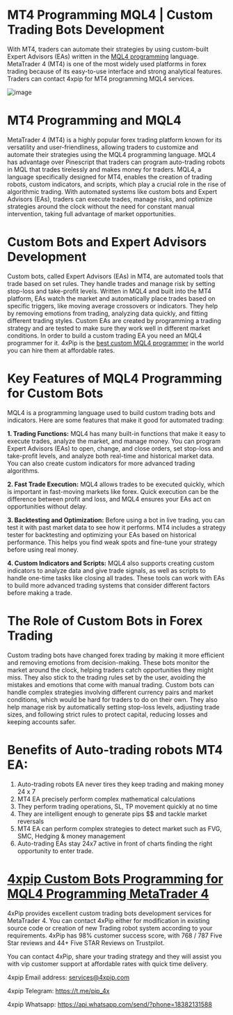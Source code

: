 # MT4 Programming MQL4 | Custom Trading Bots Development
With MT4, traders can automate their strategies by using custom-built Expert Advisors (EAs) written in the [MQL4 programming](https://4xpip.com/custom-bots) language. MetaTrader 4 (MT4) is one of the most widely used platforms in forex trading because of its easy-to-use interface and strong analytical features. Traders can contact 4xpip for MT4 programming MQL4 services.

![image](https://github.com/user-attachments/assets/a3ab90a2-fd05-4bfc-9637-435705aba335)

# MT4 Programming and MQL4
MetaTrader 4 (MT4) is a highly popular forex trading platform known for its versatility and user-friendliness, allowing traders to customize and automate their strategies using the MQL4 programming language. MQL4 has advantage over Pinescript that traders can program auto-trading robots in MQL that trades tirelessly and makes money for traders. MQL4, a language specifically designed for MT4, enables the creation of trading robots, custom indicators, and scripts, which play a crucial role in the rise of algorithmic trading. With automated systems like custom bots and Expert Advisors (EAs), traders can execute trades, manage risks, and optimize strategies around the clock without the need for constant manual intervention, taking full advantage of market opportunities.

# Custom Bots and Expert Advisors Development
Custom bots, called Expert Advisors (EAs) in MT4, are automated tools that trade based on set rules. They handle trades and manage risk by setting stop-loss and take-profit levels. Written in MQL4 and built into the MT4 platform, EAs watch the market and automatically place trades based on specific triggers, like moving average crossovers or indicators. They help by removing emotions from trading, analyzing data quickly, and fitting different trading styles. Custom EAs are created by programming a trading strategy and are tested to make sure they work well in different market conditions. In order to build a custom trading EA you need an MQL4 programmer for it. 4xPip is the [best custom MQL4 programmer](https://4xpip.com/custom-bots) in the world you can hire them at affordable rates.

# Key Features of MQL4 Programming for Custom Bots
MQL4 is a programming language used to build custom trading bots and indicators. Here are some features that make it good for automated trading:

**1. Trading Functions:**
MQL4 has many built-in functions that make it easy to execute trades, analyze the market, and manage money. You can program Expert Advisors (EAs) to open, change, and close orders, set stop-loss and take-profit levels, and analyze both real-time and historical market data. You can also create custom indicators for more advanced trading algorithms.

**2. Fast Trade Execution:**
MQL4 allows trades to be executed quickly, which is important in fast-moving markets like forex. Quick execution can be the difference between profit and loss, and MQL4 ensures your EAs act on opportunities without delay.

**3. Backtesting and Optimization:**
Before using a bot in live trading, you can test it with past market data to see how it performs. MT4 includes a strategy tester for backtesting and optimizing your EAs based on historical performance. This helps you find weak spots and fine-tune your strategy before using real money.

**4. Custom Indicators and Scripts:**
MQL4 also supports creating custom indicators to analyze data and give trade signals, as well as scripts to handle one-time tasks like closing all trades. These tools can work with EAs to build more advanced trading systems that consider different factors before making a trade.

# The Role of Custom Bots in Forex Trading
Custom trading bots have changed forex trading by making it more efficient and removing emotions from decision-making. These bots monitor the market around the clock, helping traders catch opportunities they might miss. They also stick to the trading rules set by the user, avoiding the mistakes and emotions that come with manual trading. Custom bots can handle complex strategies involving different currency pairs and market conditions, which would be hard for traders to do on their own. They also help manage risk by automatically setting stop-loss levels, adjusting trade sizes, and following strict rules to protect capital, reducing losses and keeping accounts safer.

# Benefits of Auto-trading robots MT4 EA:
1.	Auto-trading robots EA never tires they keep trading and making money 24 x 7
2.	MT4 EA precisely perform complex mathematical calculations
3.	They perform trading operations, SL, TP movement quickly at no time
4.	They are intelligent enough to generate pips $$ and tackle market reversals
5.	MT4 EA can perform complex strategies to detect market such as FVG, SMC, Hedging & money management
6.	Auto-trading EAs stay 24x7 active in front of charts finding the right opportunity to enter trade.

# [4xpip Custom Bots Programming for MQL4 Programming MetaTrader 4](https://4xpip.com/custom-bots)

4xPip provides excellent custom trading bots development services for MetaTrader 4. You can contact 4xPip either for modification in existing source code or creation of new Trading robot system according to your requirements. 4xPip has 98% customer success score, with 768 / 787 Five Star reviews and 44+ Five STAR Reviews on Trustpilot.

You can contact 4xPip, share your trading strategy and they will assist you with vip customer support at affordable rates with quick time delivery.

4xpip Email address: services@4xpip.com

4xpip Telegram: https://t.me/pip_4x

4xpip Whatsapp: https://api.whatsapp.com/send/?phone=18382131588
